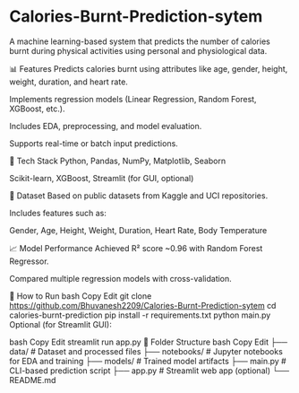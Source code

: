# Calories-Burnt-Prediction-sytem
A machine learning-based system that predicts the number of calories burnt during physical activities using personal and physiological data.

📊 Features
Predicts calories burnt using attributes like age, gender, height, weight, duration, and heart rate.

Implements regression models (Linear Regression, Random Forest, XGBoost, etc.).

Includes EDA, preprocessing, and model evaluation.

Supports real-time or batch input predictions.

🧠 Tech Stack
Python, Pandas, NumPy, Matplotlib, Seaborn

Scikit-learn, XGBoost, Streamlit (for GUI, optional)

📁 Dataset
Based on public datasets from Kaggle and UCI repositories.

Includes features such as:

Gender, Age, Height, Weight, Duration, Heart Rate, Body Temperature

📈 Model Performance
Achieved R² score ~0.96 with Random Forest Regressor.

Compared multiple regression models with cross-validation.

🚀 How to Run
bash
Copy
Edit
git clone https://github.com/Bhuvanesh2209/Calories-Burnt-Prediction-sytem
cd calories-burnt-prediction
pip install -r requirements.txt
python main.py
Optional (for Streamlit GUI):

bash
Copy
Edit
streamlit run app.py
📂 Folder Structure
bash
Copy
Edit
├── data/                 # Dataset and processed files
├── notebooks/            # Jupyter notebooks for EDA and training
├── models/               # Trained model artifacts
├── main.py               # CLI-based prediction script
├── app.py                # Streamlit web app (optional)
└── README.md
